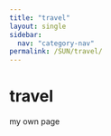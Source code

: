 ```yaml
---
title: "travel"
layout: single
sidebar:
  nav: "category-nav"
permalink: /SUN/travel/
---
```


# travel

my own page
